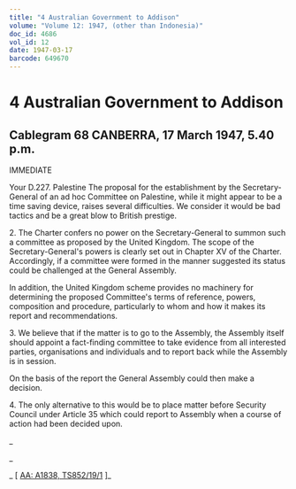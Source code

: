 ```yaml
---
title: "4 Australian Government to Addison"
volume: "Volume 12: 1947, (other than Indonesia)"
doc_id: 4686
vol_id: 12
date: 1947-03-17
barcode: 649670
---
```


# 4 Australian Government to Addison

## Cablegram 68 CANBERRA, 17 March 1947, 5.40 p.m.

IMMEDIATE

Your D.227. Palestine The proposal for the establishment by the Secretary-General of an ad hoc Committee on Palestine, while it might appear to be a time saving device, raises several difficulties. We consider it would be bad tactics and be a great blow to British prestige.

2\. The Charter confers no power on the Secretary-General to summon such a committee as proposed by the United Kingdom. The scope of the Secretary-General's powers is clearly set out in Chapter XV of the Charter. Accordingly, if a committee were formed in the manner suggested its status could be challenged at the General Assembly.

In addition, the United Kingdom scheme provides no machinery for determining the proposed Committee's terms of reference, powers, composition and procedure, particularly to whom and how it makes its report and recommendations.

3\. We believe that if the matter is to go to the Assembly, the Assembly itself should appoint a fact-finding committee to take evidence from all interested parties, organisations and individuals and to report back while the Assembly is in session.

On the basis of the report the General Assembly could then make a decision.

4\. The only alternative to this would be to place matter before Security Council under Article 35 which could report to Assembly when a course of action had been decided upon.

_

_

_ [ [AA: A1838, TS852/19/1](http://www.naa.gov.au/cgi-bin/Search?O=I&Number=649670) ]_
